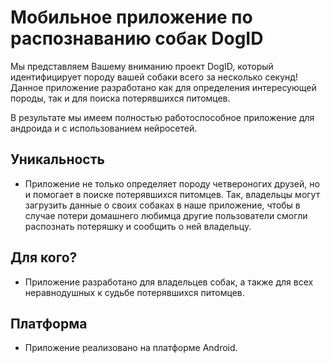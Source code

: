 # Мобильное приложение по распознаванию собак DogID
Мы представляем Вашему вниманию проект DogID, который идентифицирует породу вашей собаки всего за несколько секунд! Данное приложение разработано как для определения интересующей породы, так и для поиска потерявшихся питомцев.

В результате мы имеем полностью работоспособное приложение для андроида и с использованием нейросетей.
## Уникальность
- Приложение не только определяет породу четвероногих друзей, но и помогает в  поиске потерявшихся питомцев. Так, владельцы  могут загрузить данные о своих собаках в наше приложение, чтобы в случае потери домашнего любимца другие пользователи смогли распознать потеряшку и сообщить о ней владельцу.
## Для кого?
- Приложение разработано для владельцев собак, а также для всех неравнодушных к судьбе потерявшихся питомцев.
## Платформа 
- Приложение реализовано на платформе Android.

